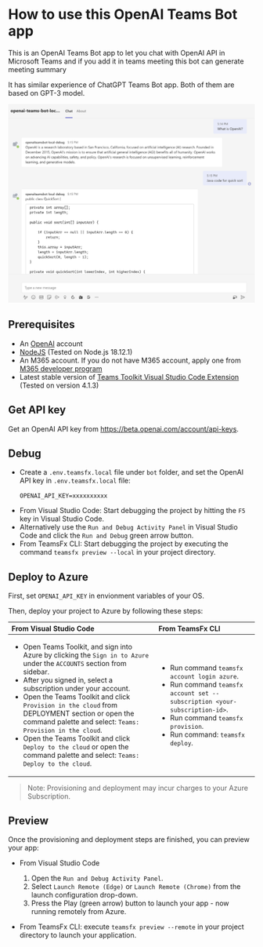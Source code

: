 # How to use this OpenAI Teams Bot app

This is an OpenAI Teams Bot app to let you chat with OpenAI API in Microsoft Teams and if you add it in teams meeting this bot can generate meeting summary 

It has similar experience of ChatGPT Teams Bot app. Both of them are based on GPT-3 model.

![OpenAI](./images/openai-chat.png)

## Prerequisites

- An [OpenAI](https://openai.com/api/) account
- [NodeJS](https://nodejs.org/en/) (Tested on Node.js 18.12.1)
- An M365 account. If you do not have M365 account, apply one from [M365 developer program](https://developer.microsoft.com/en-us/microsoft-365/dev-program)
- Latest stable version of [Teams Toolkit Visual Studio Code Extension](https://aka.ms/teams-toolkit) (Tested on version 4.1.3)

## Get API key

Get an OpenAI API key from https://beta.openai.com/account/api-keys.

## Debug

- Create a `.env.teamsfx.local` file under `bot` folder, and set the OpenAI API key in `.env.teamsfx.local` file:
    ```
    OPENAI_API_KEY=xxxxxxxxxx
    ```
- From Visual Studio Code: Start debugging the project by hitting the `F5` key in Visual Studio Code. 
- Alternatively use the `Run and Debug Activity Panel` in Visual Studio Code and click the `Run and Debug` green arrow button.
- From TeamsFx CLI: Start debugging the project by executing the command `teamsfx preview --local` in your project directory.

## Deploy to Azure

First, set `OPENAI_API_KEY` in envionment variables of your OS.

Then, deploy your project to Azure by following these steps:

| From Visual Studio Code                                                                                                                                                                                                                                                                                                                                                  | From TeamsFx CLI                                                                                                                                                                                                                    |
| :----------------------------------------------------------------------------------------------------------------------------------------------------------------------------------------------------------------------------------------------------------------------------------------------------------------------------------------------------------------------- | :---------------------------------------------------------------------------------------------------------------------------------------------------------------------------------------------------------------------------------- |
| <ul><li>Open Teams Toolkit, and sign into Azure by clicking the `Sign in to Azure` under the `ACCOUNTS` section from sidebar.</li> <li>After you signed in, select a subscription under your account.</li><li>Open the Teams Toolkit and click `Provision in the cloud` from DEPLOYMENT section or open the command palette and select: `Teams: Provision in the cloud`.</li><li>Open the Teams Toolkit and click `Deploy to the cloud` or open the command palette and select: `Teams: Deploy to the cloud`.</li></ul> | <ul> <li>Run command `teamsfx account login azure`.</li> <li>Run command `teamsfx account set --subscription <your-subscription-id>`.</li> <li> Run command `teamsfx provision`.</li> <li>Run command: `teamsfx deploy`. </li></ul> |

> Note: Provisioning and deployment may incur charges to your Azure Subscription.

## Preview

Once the provisioning and deployment steps are finished, you can preview your app:

- From Visual Studio Code

  1. Open the `Run and Debug Activity Panel`.
  1. Select `Launch Remote (Edge)` or `Launch Remote (Chrome)` from the launch configuration drop-down.
  1. Press the Play (green arrow) button to launch your app - now running remotely from Azure.

- From TeamsFx CLI: execute `teamsfx preview --remote` in your project directory to launch your application.